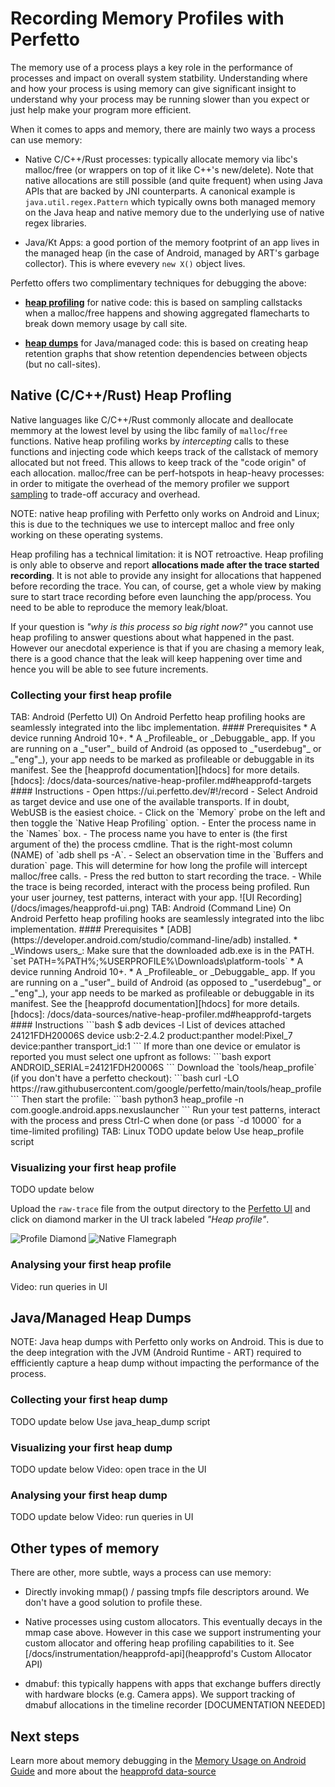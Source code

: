 # Recording Memory Profiles with Perfetto

The memory use of a process plays a key role in the performance of processes and
impact on overall system statbility. Understanding where and how your process is
using memory can give significant insight to understand why your process may be
running slower than you expect or just help make your program more efficient.

When it comes to apps and memory, there are mainly two ways a process can use
memory:

- Native C/C++/Rust processes: typically allocate memory via libc's malloc/free
  (or wrappers on top of it like C++'s new/delete). Note that native allocations
  are still possible (and quite frequent) when using Java APIs that are backed
  by JNI counterparts. A canonical example is `java.util.regex.Pattern` which
  typically owns both managed memory on the Java heap and native memory due to
  the underlying use of native regex libraries.

- Java/Kt Apps: a good portion of the memory footprint of an
  app lives in the managed heap (in the case of Android, managed by ART's
  garbage collector). This is where evevery `new X()` object lives.

Perfetto offers two complimentary techniques for debugging the above:

- [**heap profiling**](#native-c-c-rust-heap-profling) for native code:
  this is based on sampling callstacks when a
  malloc/free happens and showing aggregated flamecharts to break down memory
  usage by call site.

- [**heap dumps**](#java-managed-heap-dumps) for Java/managed code:
  this is based on creating heap retention
  graphs that show retention dependencies between objects (but no call-sites).

## Native (C/C++/Rust) Heap Profling

Native languages like C/C++/Rust commonly allocate and deallocate memmory at the
lowest level by using the libc family of `malloc`/`free` functions. Native
heap profiling works by _intercepting_ calls to these functions and injecting
code which keeps track of the callstack of memory allocated but not freed.
This allows to keep track of the "code origin" of each allocation.
malloc/free can be perf-hotspots in heap-heavy processes: in order to mitigate
the overhead of the memory profiler we support
[sampling](/docs/design-docs/heapprofd-sampling) to trade-off accuracy and
overhead.

NOTE: native heap profiling with Perfetto only works on Android and Linux; this
is due to the techniques we use to intercept malloc and free only working on
these operating systems.

Heap profiling has a technical limitation: it is NOT retroactive.
Heap profiling is only able to observe and report
**allocations made after the trace started recording**. It is not able to
provide any insight for allocations that happened before recording the trace.
You can, of course, get a whole view by making sure to start trace recording
before even launching the app/process. You need to be able to reproduce the
memory leak/bloat.

If your question is _"why is this process so big right now?"_ you cannot use
heap profiling to answer questions about what happened in the past. However our
anecdotal experience is that if you are chasing a memory leak, there is a good
chance that the leak will keep happening over time and hence you will be able to
see future increments.

### Collecting your first heap profile

<?tabs>

TAB: Android (Perfetto UI)

On Android Perfetto heap profiling hooks are seamlessly integrated into the libc
implementation.

#### Prerequisites

* A device running Android 10+.
* A _Profileable_ or _Debuggable_ app. If you are running on a _"user"_ build of
  Android (as opposed to _"userdebug"_ or _"eng"_), your app needs to be marked
  as profileable or debuggable in its manifest.
  See the [heapprofd documentation][hdocs] for more details.

[hdocs]: /docs/data-sources/native-heap-profiler.md#heapprofd-targets

#### Instructions
- Open https://ui.perfetto.dev/#!/record
- Select Android as target device and use one of the available transports.
  If in doubt, WebUSB is the easiest choice.
- Click on the `Memory` probe on the left and then toggle the
  `Native Heap Profiling` option.
- Enter the process name in the `Names` box.
- The process name you have to enter is (the first argument of the) the process
  cmdline. That is the right-most column (NAME) of `adb shell ps -A`.
- Select an observation time in the `Buffers and duration` page. This will
  determine for how long the profile will intercept malloc/free calls.
- Press the red button to start recording the trace.
- While the trace is being recorded, interact with the process being profiled.
  Run your user journey, test patterns, interact with your app.

![UI Recording](/docs/images/heapprofd-ui.png)

TAB: Android (Command Line)

On Android Perfetto heap profiling hooks are seamlessly integrated into the libc
implementation.

#### Prerequisites

* [ADB](https://developer.android.com/studio/command-line/adb) installed.
* _Windows users_: Make sure that the downloaded adb.exe is in the PATH.  
  `set PATH=%PATH%;%USERPROFILE%\Downloads\platform-tools`
* A device running Android 10+.
* A _Profileable_ or _Debuggable_ app. If you are running on a _"user"_ build of
  Android (as opposed to _"userdebug"_ or _"eng"_), your app needs to be marked
  as profileable or debuggable in its manifest.
  See the [heapprofd documentation][hdocs] for more details.

[hdocs]: /docs/data-sources/native-heap-profiler.md#heapprofd-targets


#### Instructions

```bash
$ adb devices -l
List of devices attached
24121FDH20006S         device usb:2-2.4.2 product:panther model:Pixel_7 device:panther transport_id:1
```

If more than one device or emulator is reported you must select one upfront as follows:

```bash
export ANDROID_SERIAL=24121FDH20006S
```

Download the `tools/heap_profile` (if you don't have a perfetto checkout):

```bash
curl -LO https://raw.githubusercontent.com/google/perfetto/main/tools/heap_profile
```

Then start the profile:

```bash
python3 heap_profile -n com.google.android.apps.nexuslauncher
```

Run your test patterns, interact with the process and press Ctrl-C when done
(or pass `-d 10000` for a time-limited profiling)

TAB: Linux

TODO update below

Use heap_profile script

</tabs?>

### Visualizing your first heap profile

TODO update below

Upload the `raw-trace` file from the output directory to the
[Perfetto UI](https://ui.perfetto.dev) and click on diamond marker in the UI
track labeled _"Heap profile"_.

![Profile Diamond](/docs/images/profile-diamond.png)
![Native Flamegraph](/docs/images/native-heap-prof.png)

### Analysing your first heap profile

Video: run queries in UI

## Java/Managed Heap Dumps

NOTE: Java heap dumps with Perfetto only works on Android. This is due to the
deep integration with the JVM (Android Runtime - ART) required to effficiently
capture a heap dump without impacting the performance of the process.

### Collecting your first heap dump

TODO update below
Use java_heap_dump script

### Visualizing your first heap dump

TODO update below
Video: open trace in the UI

### Analysing your first heap dump

TODO update below
Video: run queries in UI


## Other types of memory

There are other, more subtle, ways a process can use memory:

- Directly invoking mmap() / passing tmpfs file descriptors around. We don't
  have a good solution to profile these.

- Native processes using custom allocators. This eventually decays in the mmap
  case above. However in this case we support instrumenting your custom
  allocator and offering heap profiling capabilities to it.
  See [/docs/instrumentation/heapprofd-api](heapprofd's Custom Allocator API)

- dmabuf: this typically happens with apps that exchange buffers directly with
  hardware blocks (e.g. Camera apps). We support tracking of dmabuf allocations
  in the timeline recorder [DOCUMENTATION NEEDED]

## Next steps

Learn more about memory debugging in the
[Memory Usage on Android Guide](/docs/case-studies/memory.md) and more about the
[heapprofd data-source](/docs/data-sources/native-heap-profiler.md)
